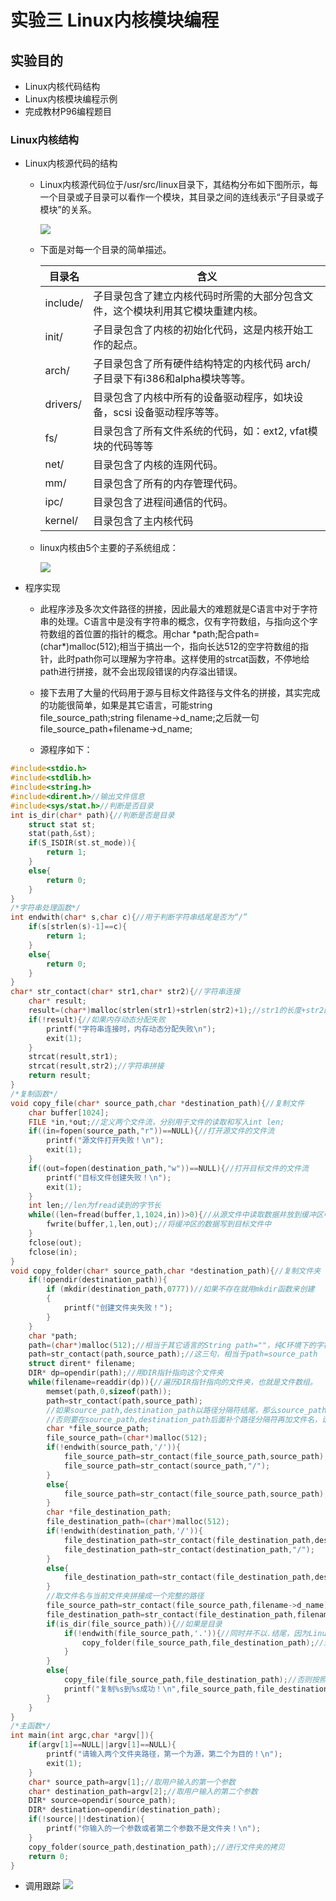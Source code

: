 # 实验三  Linux内核模块编程
## 实验目的
- Linux内核代码结构
- Linux内核模块编程示例
- 完成教材P96编程题目

### Linux内核结构
- Linux内核源代码的结构
  - Linux内核源代码位于/usr/src/linux目录下，其结构分布如下图所示，每一个目录或子目录可以看作一个模块，其目录之间的连线表示“子目录或子模块”的关系。
  
    ![](源码结构.jpg)

  - 下面是对每一个目录的简单描述。

    |目录名|含义|
    |----|----|
    |include/|子目录包含了建立内核代码时所需的大部分包含文件，这个模块利用其它模块重建内核。|
    |init/| 子目录包含了内核的初始化代码，这是内核开始工作的起点。|
    |arch/|子目录包含了所有硬件结构特定的内核代码 arch/ 子目录下有i386和alpha模块等等。|
    |drivers/| 目录包含了内核中所有的设备驱动程序，如块设备，scsi 设备驱动程序等等。|
    |fs/| 目录包含了所有文件系统的代码，如：ext2, vfat模块的代码等等|
    |net/| 目录包含了内核的连网代码。|
    |mm/| 目录包含了所有的内存管理代码。|
    |ipc/| 目录包含了进程间通信的代码。|
    |kernel/ | 目录包含了主内核代码|  

  - linux内核由5个主要的子系统组成：

    ![](内核.jpg)

- 程序实现
  - 此程序涉及多次文件路径的拼接，因此最大的难题就是C语言中对于字符串的处理。C语言中是没有字符串的概念，仅有字符数组，与指向这个字符数组的首位置的指针的概念。用char \*path;配合path=(char\*)malloc(512);相当于搞出一个，指向长达512的空字符数组的指针，此时path你可以理解为字符串。这样使用的strcat函数，不停地给path进行拼接，就不会出现段错误的内存溢出错误。
  - 接下去用了大量的代码用于源与目标文件路径与文件名的拼接，其实完成的功能很简单，如果是其它语言，可能string file_source_path;string filename->d_name;之后就一句file_source_path+filename->d_name;

  - 源程序如下：
```c
#include<stdio.h>
#include<stdlib.h>
#include<string.h>
#include<dirent.h>//输出文件信息
#include<sys/stat.h>//判断是否目录
int is_dir(char* path){//判断是否是目录
	struct stat st;
	stat(path,&st);
	if(S_ISDIR(st.st_mode)){
		return 1;
	}
	else{
		return 0;
	}
}
/*字符串处理函数*/
int endwith(char* s,char c){//用于判断字符串结尾是否为“/”
	if(s[strlen(s)-1]==c){
		return 1;
	}
	else{
		return 0;
	}
}
char* str_contact(char* str1,char* str2){//字符串连接
	char* result;
	result=(char*)malloc(strlen(str1)+strlen(str2)+1);//str1的长度+str2的长度+\0;
	if(!result){//如果内存动态分配失败
		printf("字符串连接时，内存动态分配失败\n");
		exit(1);
	}
	strcat(result,str1);
	strcat(result,str2);//字符串拼接
	return result;
}
/*复制函数*/
void copy_file(char* source_path,char *destination_path){//复制文件
	char buffer[1024];
	FILE *in,*out;//定义两个文件流，分别用于文件的读取和写入int len;
	if((in=fopen(source_path,"r"))==NULL){//打开源文件的文件流
		printf("源文件打开失败！\n");
		exit(1);
	}
	if((out=fopen(destination_path,"w"))==NULL){//打开目标文件的文件流
		printf("目标文件创建失败！\n");
		exit(1);
	}
	int len;//len为fread读到的字节长
	while((len=fread(buffer,1,1024,in))>0){//从源文件中读取数据并放到缓冲区中，第二个参数1也可以写成sizeof(char)
		fwrite(buffer,1,len,out);//将缓冲区的数据写到目标文件中
	}
	fclose(out);
	fclose(in);
}
void copy_folder(char* source_path,char *destination_path){//复制文件夹
	if(!opendir(destination_path)){
		if (mkdir(destination_path,0777))//如果不存在就用mkdir函数来创建
		{
		    printf("创建文件夹失败！");
		}
	}
	char *path;
	path=(char*)malloc(512);//相当于其它语言的String path=""，纯C环境下的字符串必须自己管理大小，这里为path直接申请512的位置的空间，用于目录的拼接
	path=str_contact(path,source_path);//这三句，相当于path=source_path
	struct dirent* filename;
	DIR* dp=opendir(path);//用DIR指针指向这个文件夹
	while(filename=readdir(dp)){//遍历DIR指针指向的文件夹，也就是文件数组。
		memset(path,0,sizeof(path));
		path=str_contact(path,source_path);
		//如果source_path,destination_path以路径分隔符结尾，那么source_path/,destination_path/直接作路径即可 
		//否则要在source_path,destination_path后面补个路径分隔符再加文件名，谁知道你传递过来的参数是f:/a还是f:/a/啊？
		char *file_source_path;
		file_source_path=(char*)malloc(512);
		if(!endwith(source_path,'/')){
			file_source_path=str_contact(file_source_path,source_path);
			file_source_path=str_contact(source_path,"/");
		}
		else{
			file_source_path=str_contact(file_source_path,source_path);
		}
		char *file_destination_path;
		file_destination_path=(char*)malloc(512);
		if(!endwith(destination_path,'/')){
			file_destination_path=str_contact(file_destination_path,destination_path);
			file_destination_path=str_contact(destination_path,"/");
		}
		else{
			file_destination_path=str_contact(file_destination_path,destination_path);
		}
		//取文件名与当前文件夹拼接成一个完整的路径
		file_source_path=str_contact(file_source_path,filename->d_name);
		file_destination_path=str_contact(file_destination_path,filename->d_name);
		if(is_dir(file_source_path)){//如果是目录
			if(!endwith(file_source_path,'.')){//同时并不以.结尾，因为Linux在所有文件夹都有一个.文件夹用于连接上一级目录，必须剔除，否则进行递归的话，后果无法相像
				copy_folder(file_source_path,file_destination_path);//进行递归调用，相当于进入这个文件夹进行复制～
			}		
		}
		else{
			copy_file(file_source_path,file_destination_path);//否则按照单一文件的复制方法进行复制。
			printf("复制%s到%s成功！\n",file_source_path,file_destination_path);
		}
	}	
}
/*主函数*/
int main(int argc,char *argv[]){
	if(argv[1]==NULL||argv[1]==NULL){
		printf("请输入两个文件夹路径，第一个为源，第二个为目的！\n");
		exit(1);
	}
	char* source_path=argv[1];//取用户输入的第一个参数
	char* destination_path=argv[2];//取用户输入的第二个参数
	DIR* source=opendir(source_path);
	DIR* destination=opendir(destination_path);
	if(!source||!destination){
		printf("你输入的一个参数或者第二个参数不是文件夹！\n");
	}
	copy_folder(source_path,destination_path);//进行文件夹的拷贝
	return 0;
}
```

- 调用跟踪
![](调用跟踪.jpg)